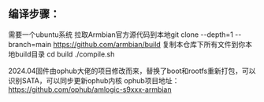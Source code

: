 ## 编译步骤：
需要一个ubuntu系统
拉取Armbian官方源代码到本地git clone --depth=1 --branch=main https://github.com/armbian/build
复制本仓库下所有文件到你本地build目录
cd build
./compile.sh

2024.04固件由ophub大佬的项目修改而来，替换了boot和rootfs重新打包，可以识别SATA，可以同步更新ophub内核
ophub项目地址：https://github.com/ophub/amlogic-s9xxx-armbian
